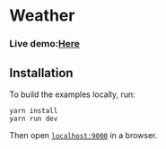 # Weather 

### **Live demo:**[Here](https://aleksanderkakol.github.io/page-image/dist)


## Installation
To build the examples locally, run:

```
yarn install
yarn run dev
```

Then open [`localhost:9000`](http://localhost:9000) in a browser.